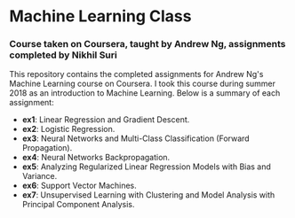 # Machine Learning Class
### Course taken on Coursera, taught by Andrew Ng, assignments completed by Nikhil Suri

This repository contains the completed assignments for Andrew Ng's Machine Learning course on Coursera. I took this course during summer 2018 as an introduction to Machine Learning. Below is a summary of each assignment:

* __ex1__: Linear Regression and Gradient Descent.
* __ex2__: Logistic Regression.
* __ex3__: Neural Networks and Multi-Class Classification (Forward Propagation).
* __ex4__: Neural Networks Backpropagation.
* __ex5__: Analyzing Regularized Linear Regression Models with Bias and Variance.
* __ex6__: Support Vector Machines.
* __ex7__: Unsupervised Learning with Clustering and Model Analysis with Principal Component Analysis.
